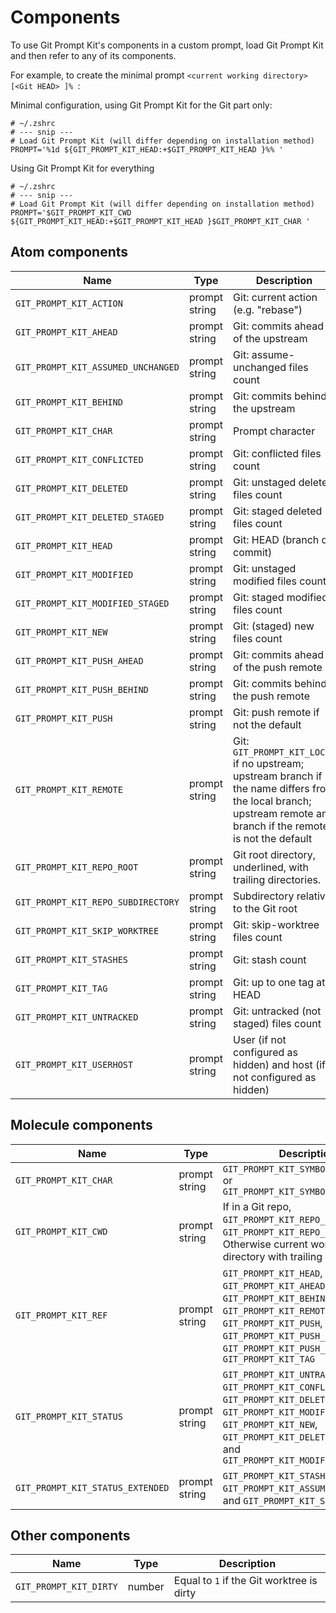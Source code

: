# Components

To use Git Prompt Kit's components in a custom prompt, load Git Prompt Kit and then refer to any of its components.

For example, to create the minimal prompt `<current working directory> [<Git HEAD> ]% `:

Minimal configuration, using Git Prompt Kit for the Git part only:

```shell
# ~/.zshrc
# --- snip ---
# Load Git Prompt Kit (will differ depending on installation method)
PROMPT='%1d ${GIT_PROMPT_KIT_HEAD:+$GIT_PROMPT_KIT_HEAD }%% '
```

Using Git Prompt Kit for everything

```shell
# ~/.zshrc
# --- snip ---
# Load Git Prompt Kit (will differ depending on installation method)
PROMPT='$GIT_PROMPT_KIT_CWD ${GIT_PROMPT_KIT_HEAD:+$GIT_PROMPT_KIT_HEAD }$GIT_PROMPT_KIT_CHAR '
```

## Atom components

| Name                               | Type          | Description                                                                                                                                                        |
| ---------------------------------- | ------------- | ------------------------------------------------------------------------------------------------------------------------------------------------------------------ |
| `GIT_PROMPT_KIT_ACTION`            | prompt string | Git: current action (e.g. "rebase")                                                                                                                                |
| `GIT_PROMPT_KIT_AHEAD`             | prompt string | Git: commits ahead of the upstream                                                                                                                                 |
| `GIT_PROMPT_KIT_ASSUMED_UNCHANGED` | prompt string | Git: assume-unchanged files count                                                                                                                                  |
| `GIT_PROMPT_KIT_BEHIND`            | prompt string | Git: commits behind the upstream                                                                                                                                   |
| `GIT_PROMPT_KIT_CHAR`              | prompt string | Prompt character                                                                                                                                                   |
| `GIT_PROMPT_KIT_CONFLICTED`        | prompt string | Git: conflicted files count                                                                                                                                        |
| `GIT_PROMPT_KIT_DELETED`           | prompt string | Git: unstaged deleted files count                                                                                                                                  |
| `GIT_PROMPT_KIT_DELETED_STAGED`    | prompt string | Git: staged deleted files count                                                                                                                                    |
| `GIT_PROMPT_KIT_HEAD`              | prompt string | Git: HEAD (branch or commit)                                                                                                                                       |
| `GIT_PROMPT_KIT_MODIFIED`          | prompt string | Git: unstaged modified files count                                                                                                                                 |
| `GIT_PROMPT_KIT_MODIFIED_STAGED`   | prompt string | Git: staged modified files count                                                                                                                                   |
| `GIT_PROMPT_KIT_NEW`               | prompt string | Git: (staged) new files count                                                                                                                                      |
| `GIT_PROMPT_KIT_PUSH_AHEAD`        | prompt string | Git: commits ahead of the push remote                                                                                                                              |
| `GIT_PROMPT_KIT_PUSH_BEHIND`       | prompt string | Git: commits behind the push remote                                                                                                                                |
| `GIT_PROMPT_KIT_PUSH`              | prompt string | Git: push remote if not the default                                                                                                                                |
| `GIT_PROMPT_KIT_REMOTE`            | prompt string | Git: `GIT_PROMPT_KIT_LOCAL` if no upstream; upstream branch if the name differs from the local branch; upstream remote and branch if the remote is not the default |
| `GIT_PROMPT_KIT_REPO_ROOT`         | prompt string | Git root directory, underlined, with trailing directories.                                                                                                         |
| `GIT_PROMPT_KIT_REPO_SUBDIRECTORY` | prompt string | Subdirectory relative to the Git root                                                                                                                              |
| `GIT_PROMPT_KIT_SKIP_WORKTREE`     | prompt string | Git: skip-worktree files count                                                                                                                                     |
| `GIT_PROMPT_KIT_STASHES`           | prompt string | Git: stash count                                                                                                                                                   |
| `GIT_PROMPT_KIT_TAG`               | prompt string | Git: up to one tag at HEAD                                                                                                                                         |
| `GIT_PROMPT_KIT_UNTRACKED`         | prompt string | Git: untracked (not staged) files count                                                                                                                            |
| `GIT_PROMPT_KIT_USERHOST`          | prompt string | User (if not configured as hidden) and host (if not configured as hidden)                                                                                          |

## Molecule components

| Name                             | Type          | Description                                                                                                                                                                                                 |
| -------------------------------- | ------------- | ----------------------------------------------------------------------------------------------------------------------------------------------------------------------------------------------------------- |
| `GIT_PROMPT_KIT_CHAR`            | prompt string | `GIT_PROMPT_KIT_SYMBOL_CHAR_NORMAL` or `GIT_PROMPT_KIT_SYMBOL_CHAR_ROOT`                                                                                                                                    |
| `GIT_PROMPT_KIT_CWD`             | prompt string | If in a Git repo, `GIT_PROMPT_KIT_REPO_ROOT` and `GIT_PROMPT_KIT_REPO_SUBDIRECTORY`. Otherwise current working directory with trailing directories.                                                         |
| `GIT_PROMPT_KIT_REF`             | prompt string | `GIT_PROMPT_KIT_HEAD`, `GIT_PROMPT_KIT_AHEAD`, `GIT_PROMPT_KIT_BEHIND`, `GIT_PROMPT_KIT_REMOTE`, `GIT_PROMPT_KIT_PUSH`, `GIT_PROMPT_KIT_PUSH_AHEAD`, `GIT_PROMPT_KIT_PUSH_BEHIND`, and `GIT_PROMPT_KIT_TAG` |
| `GIT_PROMPT_KIT_STATUS`          | prompt string | `GIT_PROMPT_KIT_UNTRACKED`, `GIT_PROMPT_KIT_CONFLICTED`, `GIT_PROMPT_KIT_DELETED`, `GIT_PROMPT_KIT_MODIFIED`, `GIT_PROMPT_KIT_NEW`, `GIT_PROMPT_KIT_DELETED_STAGED`, and `GIT_PROMPT_KIT_MODIFIED_STAGED`   |
| `GIT_PROMPT_KIT_STATUS_EXTENDED` | prompt string | `GIT_PROMPT_KIT_STASHES`, `GIT_PROMPT_KIT_ASSUMED_UNCHANGED`, and `GIT_PROMPT_KIT_SKIP_WORKTREE`                                                                                                            |

## Other components

| Name                   | Type   | Description                               |
| ---------------------- | ------ | ----------------------------------------- |
| `GIT_PROMPT_KIT_DIRTY` | number | Equal to `1` if the Git worktree is dirty |
